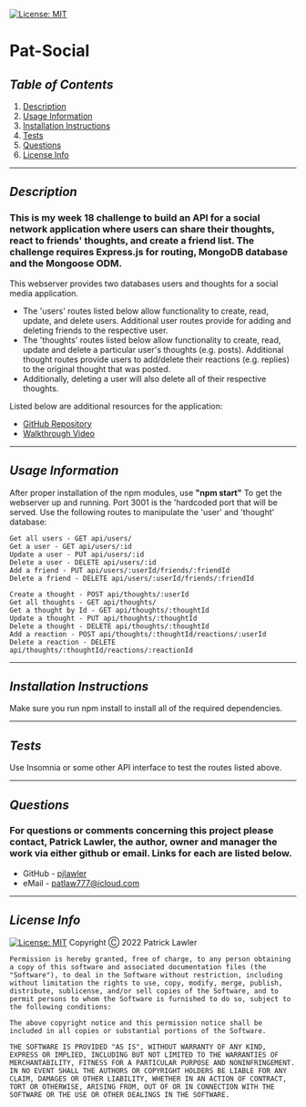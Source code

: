 
 [![License: MIT](https://img.shields.io/badge/License-MIT-yellow.svg)](https://opensource.org/licenses/MIT)
 # Pat-Social
 ## *Table of Contents*
1. [Description](#description)
2. [Usage Information](#usage-information)
3. [Installation Instructions](#installation-instructions)
4. [Tests](#tests)
5. [Questions](#questions)
6. [License Info](#license-info)

 _ _ _
 ## *Description*
 ### This is my week 18 challenge to build an API for a social network application where users can share their thoughts, react to friends' thoughts, and create a friend list. The challenge requires Express.js for routing, MongoDB database and the Mongoose ODM. 

This webserver provides two databases users and thoughts for a social media application.  

- The 'users' routes listed below allow functionality to create, read, update, and delete users.  Additional user routes provide for adding and deleting friends to the respective user.  
- The 'thoughts' routes listed below allow functionality to create, read, update and delete a particular user's thoughts (e.g. posts). Additional thought routes provide users to add/delete their reactions (e.g. replies) to the original thought that was posted.
- Additionally, deleting a user will also delete all of their respective thoughts.  

Listed below are additional resources for the application:  
- [GitHub Repository](https://github.com/pjlawler/pat-social)  
- [Walkthrough Video]()


 _ _ _
 ## *Usage Information*
  After proper installation of the npm modules, use **"npm start"** To get the webserver up and running.  Port 3001 is the 'hardcoded port that will be served.  Use the following routes to manipulate the 'user' and 'thought' database:
  ```Create a user - POST api/users/
  Get all users - GET api/users/
  Get a user - GET api/users/:id
  Update a user - PUT api/users/:id
  Delete a user - DELETE api/users/:id
  Add a friend - PUT api/users/:userId/friends/:friendId
  Delete a friend - DELETE api/users/:userId/friends/:friendId

  Create a thought - POST api/thoughts/:userId
  Get all thoughts - GET api/thoughts/
  Get a thought by Id - GET api/thoughts/:thoughtId
  Update a thought - PUT api/thoughts/:thoughtId
  Delete a thought - DELETE api/thoughts/:thoughtId
  Add a reaction - POST api/thoughts/:thoughtId/reactions/:userId
  Delete a reaction - DELETE api/thoughts/:thoughtId/reactions/:reactionId
  ```
  - - -
 ## *Installation Instructions*
  Make sure you run npm install to install all of the required dependencies.
  - - -
 ## *Tests*
  Use Insomnia or some other API interface to test the routes listed above.
  - - -
 
 ## *Questions*
 ###   For questions or comments concerning this project please contact, Patrick Lawler, the author, owner and manager the work via either github or email. Links for each are listed below.
 - GitHub - [pjlawler](https://github.com/pjlawler) 
 - eMail - patlaw777@icloud.com
 _ _ _
 ## *License Info*
  [![License: MIT](https://img.shields.io/badge/License-MIT-yellow.svg)](https://opensource.org/licenses/MIT)  Copyright Ⓒ 2022 Patrick Lawler
      
    Permission is hereby granted, free of charge, to any person obtaining a copy of this software and associated documentation files (the "Software"), to deal in the Software without restriction, including without limitation the rights to use, copy, modify, merge, publish, distribute, sublicense, and/or sell copies of the Software, and to permit persons to whom the Software is furnished to do so, subject to the following conditions:
    
    The above copyright notice and this permission notice shall be included in all copies or substantial portions of the Software.
    
    THE SOFTWARE IS PROVIDED "AS IS", WITHOUT WARRANTY OF ANY KIND, EXPRESS OR IMPLIED, INCLUDING BUT NOT LIMITED TO THE WARRANTIES OF MERCHANTABILITY, FITNESS FOR A PARTICULAR PURPOSE AND NONINFRINGEMENT. IN NO EVENT SHALL THE AUTHORS OR COPYRIGHT HOLDERS BE LIABLE FOR ANY CLAIM, DAMAGES OR OTHER LIABILITY, WHETHER IN AN ACTION OF CONTRACT, TORT OR OTHERWISE, ARISING FROM, OUT OF OR IN CONNECTION WITH THE SOFTWARE OR THE USE OR OTHER DEALINGS IN THE SOFTWARE.

